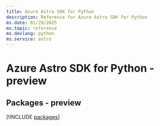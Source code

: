 ```yaml
---
title: Azure Astro SDK for Python
description: Reference for Azure Astro SDK for Python
ms.date: 01/29/2025
ms.topic: reference
ms.devlang: python
ms.service: astro
---
```

# Azure Astro SDK for Python - preview
## Packages - preview
[!INCLUDE [packages](astro-index.md)]
